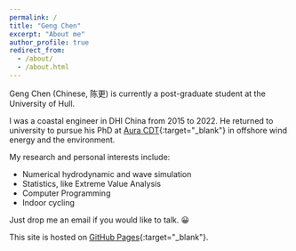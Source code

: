 ```yaml
---
permalink: /
title: "Geng Chen"
excerpt: "About me"
author_profile: true
redirect_from: 
  - /about/
  - /about.html
---
```


Geng Chen (Chinese, 陈更) is currently a post-graduate student at the University of Hull.

I was a coastal engineer in DHI China from 2015 to 2022. He returned to university to pursue his PhD at [Aura CDT](https://auracdt.hull.ac.uk/){:target="_blank"} in offshore wind energy and the environment.

My research and personal interests include:

* Numerical hydrodynamic and wave simulation
* Statistics, like Extreme Value Analysis
* Computer Programming
* Indoor cycling

Just drop me an email if you would like to talk.  😀 

This site is hosted on [GitHub Pages](https://docs.github.com/en/pages/getting-started-with-github-pages/about-github-pages){:target="_blank"}. 


<!-- Education
======
* B.S. in Harbour, Waterway & Coastal Engineering , Ocean University of China, 2012
* M.E. in Harbour, Coastal & Offshore Engineering , Ocean University of China, 2015
* PG Diploma in Offshore Wind Energy and the Environment, University of Hull, 2023 (expected)

Work experience
======
* 2015 - 2022: Coastal Engineer, DHI China
  * Coastal hydrodynamic team lead, Offshore wind business coordinator
  * Consulting: hydrodynamic and waves related projects, analysis in MATLAB & Python
  * In-house software training: over 200-hour training of MIKE software suite
  * Internal Research & Development
  * Business development and coordination with DHI Group colleagues  -->

<!-- Skills
======
* Computer and Programming
  * Python; MATLAB; FORTRAN; CAD; GIS; Linux; Parallel Computing; Git; LaTeX; Endnote
  * Coursera Machine Learning and Deep Learning Certificates

* Management
  * Project management; Team cooperation; Remote working
  * Microsoft SharePoint and Business Management System; Enterprise Resource Planning
* Language
  * Mandarin Chinese: Native
  * English: Good -->